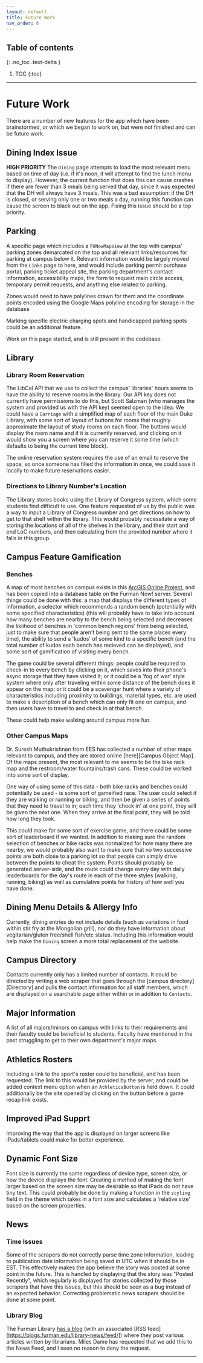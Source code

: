 ```yaml
---
layout: default
title: Future Work
nav_order: 6
---
```

## Table of contents
{: .no_toc .text-delta }

1. TOC
{:toc}
---
# Future Work

There are a number of new features for the app which have been brainstormed, or which we began to work on, but were not finished and can be future work.

## Dining Index Issue
**HIGH PRIORITY**
The `Dining` page attempts to load the most relevant menu based on time of day (i.e. if it's noon, it will attempt to find the lunch menu to display). However, the current function that does this can cause crashes if there are fewer than 3 meals being served that day, since it was expected that the DH will always have 3 meals. This was a bad assumption: if the DH is closed, or serving only one or two meals a day, running this function can cause the screen to black out on the app. Fixing this issue should be a top priority.

## Parking
A specific page which includes a `FUNowMapView` at the top with campus' parking zones demarcated on the top and all relevant links/resources for parking at campus below it. Relevant information would be largely moved from the `Links` page to here, and would include parking permit purchase portal, parking ticket appeal site, the parking department's contact information, accessibility maps, the form to request main circle access, temporary permit requests, and anything else related to parking.

Zones would need to have polylines drawn for them and the coordinate points encoded using the Google Maps polyline encoding for storage in the database

Marking specific electric charging spots and handicapped parking spots could be an additional feature.

Work on this page started, and is still present in the codebase.

## Library
### Library Room Reservation
The LibCal API that we use to collect the campus' libraries' hours seems to have the ability to reserve rooms in the library. Our API key does not currently have permissions to do this, but Scott Salzman (who manages the system and provided us with the API key) seemed open to the idea. We could have a `Carriage` with a simplified map of each floor of the main Duke Library, with some sort of layout of buttons for rooms that roughly approximate the layout of study rooms on each floor. The buttons would display the room name and if it is currently reserved, and clicking on it would show you a screen where you can reserve it some time (which defaults to being the current time block). 

The online reservation system requires the use of an email to reserve the space, so once someone has filled the information in once, we could save it locally to make future reservations easier.

### Directions to Library Number's Location
The Library stores books using the Library of Congress system, which some students find difficult to use. One feature requested of us by the public was a way to input a Library of Congress number and get directions on how to get to that shelf within the library. This would probably necessitate a way of storing the locations of all of the shelves in the library, and their start and end LoC numbers, and then calculating from the provided number where it falls in this group.

## Campus Feature Gamification 
### Benches
A map of most benches on campus exists in this [ArcGIS Online Project], and has been copied into a database table on the Furman Now! server. Several things could be done with this: a map that displays the different types of information, a selector which recommends a random bench (potentially with some specified characteristics) (this will probably have to take into account how many benches are nearby to the bench being selected and decreases the liklihood of benches in 'common bench regions' from being selected, just to make sure that people aren't being sent to the same places every time), the ability to send a 'kudos' of some kind to a specific bench (and the total number of kudos each bench has recieved can be displayed), and some sort of gamification of visiting every bench. 

The game could be several different things; people could be required to check-in to every bench by clicking on it, which saves into their phone's async storage that they have visited it; or it could be a 'fog of war' style system where only after traveling within some distance of the bench does it appear on the map; or it could be a scavenger hunt where a variety of characteristics including proximity to buildings, material types, etc. are used to make a description of a bench which can only fit one on campus, and then users have to travel to and check in at that bench.

These could help make walking around campus more fun.

### Other Campus Maps
Dr. Suresh Muthukrishnan from EES has collected a number of other maps relevant to campus, and they are stored online [here][Campus Object Map]. Of the maps present, the most relevant to me seems to be the bike rack map and the restroom/water fountains/trash cans. These could be worked into some sort of display.

One way of using some of this data - both bike racks and benches could potentially be used - is some sort of gameified race. The user could select if they are walking or running or biking, and then be given a series of points that they need to travel to in; each time they 'check in' at one point, they will be given the next one. When they arrive at the final point, they will be told how long they took. 

This could make for some sort of exercise game, and there could be some sort of leaderboard if we wanted. In addition to making sure the random selection of benches or bike racks was normalized for how many there are nearby, we would probably also want to make sure that no two successive points are both close to a parking lot so that people can simply drive between the points to cheat the system. Points should probably be generated server-side, and the route could change every day with daily leaderboards for the day's route in each of the three styles (walking, running, biking) as well as cumulative points for history of how well you have done. 

## Dining Menu Details & Allergy Info
Currently, dining entries do not include details (such as variations in food within stir fry at the Mongolian grill), nor do they have information about vegitarian/gluten free/shell fish/etc status. Including this information would help make the `Dining` screen a more total replacement of the website.

## Campus Directory
Contacts currently only has a limited number of contacts. It could be directed by writing a web scraper that goes through the [campus directory][Directory] and pulls the contact information for all staff members, which are displayed on a searchable page either within or in addition to `Contacts`. 

## Major Information
A list of all majors/minors on campus with links to their requirements and their faculty could be beneficial to students. Faculty have mentioned in the past struggling to get to their own department's major maps.

## Athletics Rosters
Including a link to the sport's roster could be beneficial, and has been requested. The link to this would be provided by the server, and could be added context menu option when an `AthleticsButton` is held down. It could additionally be the site opened by clicking on the button before a game recap link exists. 

## Improved iPad Supprt
Improving the way that the app is displayed on larger screens like iPads/tablets could make for better experience. 

## Dynamic Font Size
Font size is currently the same regardless of device type, screen size, or how the device displays the font. Creating a method of making the font larger based on the screen size may be desirable so that iPads do not have tiny text. This could probably be done by making a function in the `styling` field in the theme which takes in a font size and calculates a 'relative size' based on the screen properties.

## News
### Time Issues
Some of the scrapers do not correctly parse time zone information, leading to publication date information being saved in UTC when it should be in EST. This effectively makes the app believe the story was posted at some point in the future. This is handled by displaying that the story was "Posted Recently", which regularly is displayed for stories collected by those scrapers that have this issues, but this should be seen as a bug instead of an expected behavior. Correcting problematic news scrapers should be done at some point.

### Library Blog
The Furman Library [has a blog][Library Blog] (with an associated [RSS feed][https://blogs.furman.edu/library-news/feed/]) where they post various articles written by librarians. Miles Dame has requested that we add this to the News Feed, and I seen no reason to deny the request.

---
[ArcGIS Online Project]: https://services1.arcgis.com/4pYHyjjOPNwIcnDB/arcgis/rest/services/Benches_On_Furman_University_Campus/FeatureServer
[Campus Object Maps]: https://furman.maps.arcgis.com/apps/View/index.html?appid=822d3f23946a422fa198dcb933962927
[Campus Directory]: https://www.furman.edu/people/staff/
[Library Blog]: https://blogs.furman.edu/library-news/
[Library RSS]: https://blogs.furman.edu/library-news/feed/
